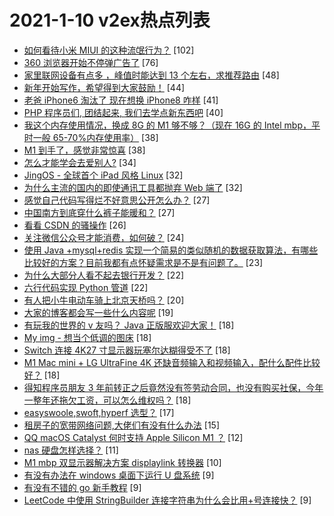 # 2021-1-10 v2ex热点列表

+ [如何看待小米 MIUI 的这种流氓行为？](https://www.v2ex.com/t/743466#reply102) [102]
+ [360 浏览器开始不停弹广告了](https://www.v2ex.com/t/743487#reply76) [76]
+ [家里联网设备有点多 ，峰值时能达到 13 个左右，求推荐路由](https://www.v2ex.com/t/743514#reply48) [48]
+ [新年开始写作，希望得到大家鼓励！](https://www.v2ex.com/t/743484#reply44) [44]
+ [老爸 iPhone6 淘汰了 现在想换 iPhone8 咋样](https://www.v2ex.com/t/743490#reply41) [41]
+ [PHP 程序员们, 团结起来, 我们去学点新东西吧](https://www.v2ex.com/t/743513#reply40) [40]
+ [我这个内存使用情况，换成 8G 的 M1 够不够？（现在 16G 的 Intel mbp，平时一般 65-70%内存使用率）](https://www.v2ex.com/t/743470#reply38) [38]
+ [M1 到手了，感觉非常惊喜](https://www.v2ex.com/t/743507#reply38) [38]
+ [怎么才能学会去爱别人?](https://www.v2ex.com/t/743517#reply34) [34]
+ [JingOS - 全球首个 iPad 风格 Linux](https://www.v2ex.com/t/743482#reply32) [32]
+ [为什么主流的国内的即使通讯工具都抛弃 Web 端了](https://www.v2ex.com/t/743569#reply32) [32]
+ [感觉自己代码写得烂不好意思公开怎么办？](https://www.v2ex.com/t/743576#reply27) [27]
+ [中国南方到底穿什么裤子能暖和？](https://www.v2ex.com/t/743600#reply27) [27]
+ [看看 CSDN 的骚操作](https://www.v2ex.com/t/743494#reply26) [26]
+ [关注微信公众号才能消费，如何破？](https://www.v2ex.com/t/743542#reply24) [24]
+ [使用 Java +mysql+redis 实现一个简易的类似随机的数据获取算法，有哪些比较好的方案？目前我都有点怀疑需求是不是有问题了。](https://www.v2ex.com/t/743584#reply23) [23]
+ [为什么大部分人看不起去银行开发？](https://www.v2ex.com/t/743567#reply22) [22]
+ [六行代码实现 Python 管道](https://www.v2ex.com/t/743574#reply22) [22]
+ [有人把小牛电动车骑上北京天桥吗？](https://www.v2ex.com/t/743471#reply20) [20]
+ [大家的博客都会写一些什么内容呢](https://www.v2ex.com/t/743583#reply19) [19]
+ [有玩我的世界的 v 友吗？ Java 正版服欢迎大家！](https://www.v2ex.com/t/743463#reply18) [18]
+ [My img - 想当个低调的图床](https://www.v2ex.com/t/743502#reply18) [18]
+ [Switch 连接 4K27 寸显示器玩塞尔达糊得受不了](https://www.v2ex.com/t/743505#reply18) [18]
+ [M1 Mac mini + LG UltraFine 4K 还缺音频输入和视频输入，配什么配件比较好？](https://www.v2ex.com/t/743528#reply18) [18]
+ [得知程序员朋友 3 年前转正之后竟然没有签劳动合同，也没有购买社保，今年一整年还拖欠工资，可以怎么维权吗？](https://www.v2ex.com/t/743594#reply18) [18]
+ [easyswoole,swoft,hyperf 选型？](https://www.v2ex.com/t/743468#reply17) [17]
+ [租房子的宽带网络问题,大佬们有没有什么办法](https://www.v2ex.com/t/743562#reply15) [15]
+ [QQ macOS Catalyst 何时支持 Apple Silicon M1 ？](https://www.v2ex.com/t/743520#reply12) [12]
+ [nas 硬盘怎样选择？](https://www.v2ex.com/t/743469#reply11) [11]
+ [M1 mbp 双显示器解决方案 displaylink 转换器](https://www.v2ex.com/t/743516#reply10) [10]
+ [有没有办法在 windows 桌面下运行 U 盘系统](https://www.v2ex.com/t/743465#reply9) [9]
+ [有没有不错的 go 新手教程](https://www.v2ex.com/t/743479#reply9) [9]
+ [LeetCode 中使用 StringBuilder 连接字符串为什么会比用+号连接快？](https://www.v2ex.com/t/743492#reply9) [9]
